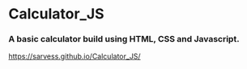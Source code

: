 # Calculator_JS
### A basic calculator build using HTML, CSS and Javascript.
https://sarvess.github.io/Calculator_JS/
